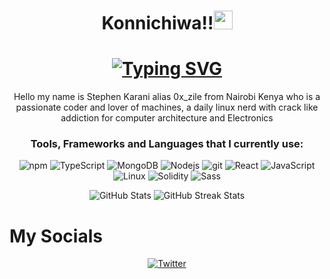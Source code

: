 <h1 align='center'>Konnichiwa!!<img src="https://emojis.slackmojis.com/emojis/images/1531849430/4246/blob-sunglasses.gif?1531849430" width="30"/></h1>

<h1 align='center'>
<a href="https://git.io/typing.svg">
  <img src="https://readme-typing-svg.herokuapp.com?font=Bungee+Tint&pause=1000&width=435&lines=Ox+Zile!...;A+Software+Developer+...;+Web+Designer...;SudoLover🖤&center=true&size=25" alt="Typing SVG" />
</a>
</h1>
<p align='center'>Hello my name is Stephen Karani alias 0x_zile from Nairobi Kenya who is a passionate coder and lover of machines, a daily linux nerd with crack like addiction for computer architecture and Electronics </p>
<h3 align='center'>Tools, Frameworks and Languages that I currently use:</h3>
<p align='center'>
    <img alt="npm" src="https://img.shields.io/badge/-NPM-CB3837?style=flat-square&logo=npm&logoColor=white" />
    <img alt="TypeScript" src="https://img.shields.io/badge/-TypeScript-007ACC?style=flat-square&logo=typescript&logoColor=white" />
    <img alt="MongoDB" src="https://img.shields.io/badge/-MongoDB-13aa52?style=flat-square&logo=mongodb&logoColor=white" />
    <img alt="Nodejs" src="https://img.shields.io/badge/-Nodejs-43853d?style=flat-square&logo=Node.js&logoColor=white" />
    <img alt="git" src="https://img.shields.io/badge/-Git-F05032?style=flat-square&logo=git&logoColor=white"/>
    <img alt="React" src="https://img.shields.io/badge/-React-45b8d8?style=flat-square&logo=react&logoColor=white" />
    <img alt="JavaScript" src="https://img.shields.io/badge/-Javascript-4049d39?style=flat-square&logo=javascript&logoColor=white"/>
    <img alt="Linux" src="https://img.shields.io/badge/-Linux-007ACC?style=flat-square&logo=linux&logoColor=white"/>
    <img alt="Solidity" src="https://img.shields.io/badge/-Solidity-43853d?style=flat-square&logo=solidity&logoColor=white"/>
  <img alt="Sass" src="https://img.shields.io/badge/-Sass-CC6699?style=flat-square&logo=sass&logoColor=white" />
</p>
<p align="center">
  <img src="https://github-readme-stats.vercel.app/api?username=zilezarach&show_icons=true&theme=radical" alt="GitHub Stats"/>
  <img src="https://github-readme-streak-stats.herokuapp.com/?user=GodyRacks&theme=radical" alt="GitHub Streak Stats"/>
</p>
<h1>My Socials</h1>
<p align='center'>
  <a href="https://twitter.com/zilezarach"target="_blank"><img alt="Twitter" src="https://img.shields.io/badge/-Twitter-007ACC?&style=for-the-badge&logo=X&logoColor=white"/></a>
</p>
